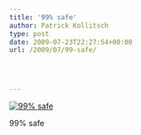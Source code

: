 ```yaml
---
title: '99% safe'
author: Patrick Kollitsch
type: post
date: 2009-07-23T22:27:54+00:00
url: /2009/07/99-safe/




---
```

<div class="flickr">
  <a href="http://www.flickr.com/photos/schreibblogade/3752237106/" title="99% safe"><img src="//farm4.static.flickr.com/3473/3752237106_2d6b2ac9db.jpg" alt="99% safe" /></a></p> 
  
  <p>
    99% safe
  </p>
</div>